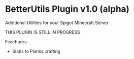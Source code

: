 # BetterUtils Plugin v1.0 (alpha)
Additional Utilities for your Spigot Minecraft Server

THIS PLUGIN IS STILL IN PROGRESS

Feachures:
- Slabs to Planks crafting
